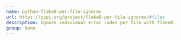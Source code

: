 ```yaml
---
name: python-flake8-per-file-ignores
url: https://pypi.org/project/flake8-per-file-ignores/#files
description: Ignore individual error codes per file with flake8.
group: None
---
```

